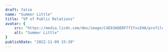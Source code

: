 ```yaml
---
draft: false
name: "Summer Little"
title: "VP of Public Relations"
avatar: {
    src: "https://media.licdn.com/dms/image/C4E03AQERF7fIfxvIHA/profile-displayphoto-shrink_800_800/0/1614095553629?e=1712188800&v=beta&t=s86OvsIql2tQ6MKKhqigSTIPwgpMvVx4YZBGRhfmG2g",
    alt: "Summer Little"
}
publishDate: "2022-11-09 15:39"
---
```

